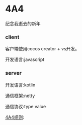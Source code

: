 # 4A4
纪念我逝去的新年

### client

客户端使用cocos creator + vs开发。

开发语言:javascript



### server

开发语言:kotlin

通信框架:netty

通信协议:type value



[4A4规则](https://baike.baidu.com/item/4A4):


